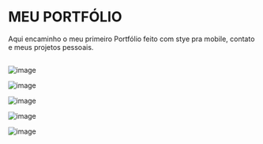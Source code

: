 # MEU PORTFÓLIO

Aqui encaminho o meu primeiro Portfólio feito com stye pra mobile, contato e meus projetos pessoais.
##

![image](https://github.com/user-attachments/assets/cfa881c3-f1cf-4499-8a43-313d7205cfe3)

![image](https://github.com/user-attachments/assets/63810c22-fc78-4bb5-9f4c-dbf64246f967)

![image](https://github.com/user-attachments/assets/91ad5acd-8f8c-4a0b-b1b4-0e6a154f9cde)

![image](https://github.com/user-attachments/assets/df353e04-7341-4bf4-9c2f-402ffe4c4c30)

![image](https://github.com/user-attachments/assets/ede1da3e-9038-4706-b9d9-7f40789eb9bd)






